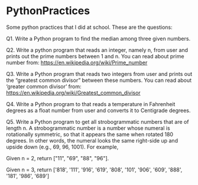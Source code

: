 # PythonPractices
Some python practices that I did at school.
These are the questions:

Q1. Write a Python program to find the median among three given numbers.

Q2. Write a python program that reads an integer, namely n, from user and prints out the prime numbers between 1 and n. You can read about prime number from: https://en.wikipedia.org/wiki/Prime_number

Q3. Write a Python program that reads two integers from user and prints out the “greatest common divisor” between these numbers. You can read about ‘greater common divisor’ from: https://en.wikipedia.org/wiki/Greatest_common_divisor

Q4. Write a Python program to that reads a temperature in Fahrenheit degrees as a float number from user and converts it to Centigrade degrees.

Q5. Write a Python program to get all strobogrammatic numbers that are of length n. A strobogrammatic number is a number whose numeral is rotationally symmetric, so that it appears the same when rotated 180 degrees. In other words, the numeral looks the same right-side up and upside down (e.g., 69, 96, 1001).
For example,

Given n = 2, return ["11", "69", "88", "96"].

Given n = 3, return ['818', '111', '916', '619', '808', '101', '906', '609', '888', '181', '986', '689']
